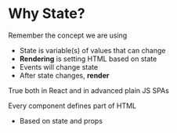 # Why State?

Remember the concept we are using
- State is variable(s) of values that can change
- **Rendering** is setting HTML based on state
- Events will change state
- After state changes, **render**

True both in React and in advanced plain JS SPAs

Every component defines part of HTML
- Based on state and props
